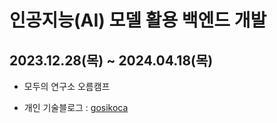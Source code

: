 # 인공지능(AI) 모델 활용 백엔드 개발 

## 2023.12.28(목) ~ 2024.04.18(목)  


  - 모두의 연구소 오름캠프

  - 개인 기술블로그 : [gosikoca](https://gosikoca.tistory.com/)
  
